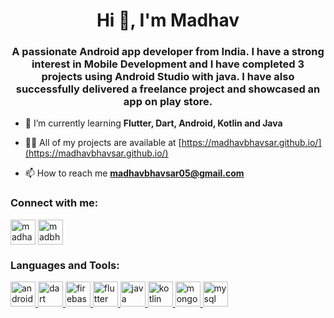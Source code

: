 <h1 align="center">Hi 👋, I'm Madhav</h1>
<h3 align="center">A passionate Android app developer from India. I have a strong interest in Mobile Development and I have completed 3 projects using Android Studio with java. I have also successfully delivered a freelance project and showcased an app on play store.</h3>

- 🌱 I’m currently learning **Flutter, Dart, Android, Kotlin and Java**

- 👨‍💻 All of my projects are available at [https://madhavbhavsar.github.io/](https://madhavbhavsar.github.io/)

- 📫 How to reach me **madhavbhavsar05@gmail.com**

<h3 align="left">Connect with me:</h3>
<p align="left">
<a href="https://linkedin.com/in/madhavbhavsar" target="blank"><img align="center" src="https://www.vectorlogo.zone/logos/linkedin/linkedin-tile.svg" alt="madhavbhavsar" height="40" width="40" /></a>
<a href="https://www.leetcode.com/madbhavsar" target="blank"><img align="center" src="https://www.vectorlogo.zone/logos/github/github-tile.svg" alt="madbhavsar" height="40" width="40" /></a>
</p>

<h3 align="left">Languages and Tools:</h3>
<p align="left">
  <a href="https://developer.android.com" target="_blank" rel="noreferrer"> <img src="https://www.vectorlogo.zone/logos/android/android-tile.svg" alt="android" width="40" height="40"/> </a> <a href="https://dart.dev" target="_blank" rel="noreferrer"> <img src="https://www.vectorlogo.zone/logos/dartlang/dartlang-icon.svg" alt="dart" width="40" height="40"/> </a> 
  <a href="https://firebase.google.com/" target="_blank" rel="noreferrer"> <img src="https://www.vectorlogo.zone/logos/firebase/firebase-icon.svg" alt="firebase" width="40" height="40"/> </a>
  <a href="https://flutter.dev" target="_blank" rel="noreferrer"> <img src="https://www.vectorlogo.zone/logos/flutterio/flutterio-icon.svg" alt="flutter" width="40" height="40"/> </a>
  <a href="https://www.java.com" target="_blank" rel="noreferrer"> <img src="https://www.vectorlogo.zone/logos/java/java-icon.svg" alt="java" width="40" height="40"/> </a> 
  <a href="https://kotlinlang.org" target="_blank" rel="noreferrer"> <img src="https://www.vectorlogo.zone/logos/kotlinlang/kotlinlang-icon.svg" alt="kotlin" width="40" height="40"/> </a> 
  <a href="https://www.mongodb.com/" target="_blank" rel="noreferrer"> <img src="https://www.vectorlogo.zone/logos/mongodb/mongodb-icon.svg" alt="mongodb" width="40" height="40"/> </a> 
  <a href="https://www.mysql.com/" target="_blank" rel="noreferrer"> <img src="https://www.vectorlogo.zone/logos/sqlite/sqlite-icon.svg" alt="mysql" width="40" height="40"/> </a> </p>
